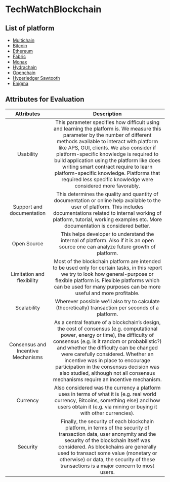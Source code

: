 # TechWatchBlockchain

## List of platform
- [Multichain](https://www.multichain.com/)
- [Bitcoin](https://bitcoin.org/en/development)
- [Ethereum](https://www.ethereum.org/)
- [Fabric](https://www.hyperledger.org/projects/fabric)
- [Monax](https://monax.io/)
- [Hydrachain](https://github.com/HydraChain/hydrachain)
- [Openchain](https://www.openchain.org/)
- [Hyperledger Sawtooth](https://www.hyperledger.org/projects/sawtooth)
- [Enigma](https://www.enigma.co/)


## Attributes for Evaluation

| Attributes | Description |
| :---:   | :-: |
| Usability | This parameter specifies how difficult using and learning the platform is. We measure this parameter by the number of different methods available to interact with platform like APS, GUI, clients. We also consider if platform-specific knowledge is required to build application using the platform like does writing smart contract require to learn platform-specific knowledge. Platforms that required less specific knowledge were considered more favorably. | 
| Support and documentation   | This determines the quality and quantity of documentation or online help available to the user of platform. This includes documentations related to internal working of platform, tutorial, working examples etc. More documentation is considered better. |
| Open Source | This helps developer to understand the internal of platform. Also if it is an open source one can analyze future growth of platform. |
| Limitation and flexibility | Most of the blockchain platform are intended to be used only for certain tasks, in this report we try to look how general-purpose or flexible platform is. Flexible platforms which can be used for many purposes can be more useful and more profitable. |
| Scalability | Wherever possible we'll also try to calculate (theoretically) transaction per seconds of a platform. |
| Consensus and Incentive Mechanisms | As a central feature of a blockchain’s design, the cost of consensus (e.g. computational power, energy or time), the difficulty of consensus (e.g. is it random or probabilistic?) and whether the difficulty can be changed were carefully considered. Whether an incentive was in place to encourage participation in the consensus decision was also studied, although not all consensus mechanisms require an incentive mechanism. |
| Currency | Also considered was the currency a platform uses in terms of what it is (e.g. real world currency, Bitcoins, something else) and how users obtain it (e.g. via mining or buying it with other currencies). |
| Security | Finally, the security of each blockchain platform, in terms of the security of transaction data, user anonymity and the security of the blockchain itself was considered. As blockchains are generally used to transact some value (monetary or otherwise) or data, the security of these transactions is a major concern to most users.|
